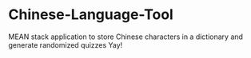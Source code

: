# Chinese-Language-Tool
MEAN stack application to store Chinese characters in a dictionary and generate randomized quizzes
Yay!
